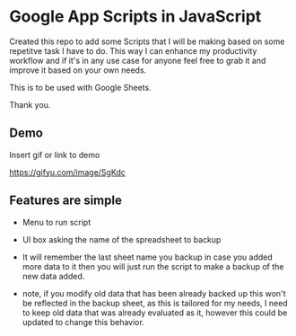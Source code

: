 
# Google App Scripts in JavaScript

Created this repo to add some Scripts that I will be making based on some repetitve task I have to do. This way I can enhance my productivity workflow and if it's in any use case for anyone feel free to grab it and improve it based on your own needs.

This is to be used with Google Sheets.

Thank you.


## Demo

Insert gif or link to demo

https://gifyu.com/image/SgKdc


## Features are simple

- Menu to run script
- UI box asking the name of the spreadsheet to backup
- It will remember the last sheet name you backup in case you added more data to it then you will just run the script to make a backup of the new data added.

-  note, if you modify old data that has been already backed up this won't be reflected in the backup sheet, as this is tailored for my needs, I need to keep old data that was already evaluated as it, however this could be updated to change  this behavior. 




